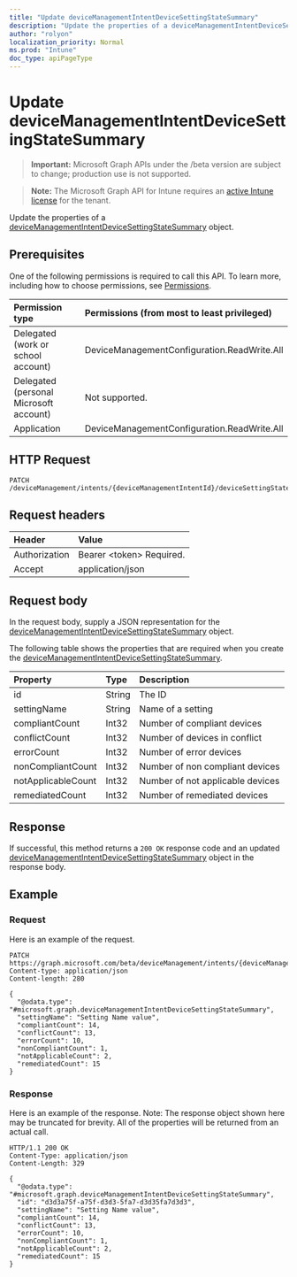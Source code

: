 ```yaml
---
title: "Update deviceManagementIntentDeviceSettingStateSummary"
description: "Update the properties of a deviceManagementIntentDeviceSettingStateSummary object."
author: "rolyon"
localization_priority: Normal
ms.prod: "Intune"
doc_type: apiPageType
---
```


# Update deviceManagementIntentDeviceSettingStateSummary

> **Important:** Microsoft Graph APIs under the /beta version are subject to change; production use is not supported.

> **Note:** The Microsoft Graph API for Intune requires an [active Intune license](https://go.microsoft.com/fwlink/?linkid=839381) for the tenant.

Update the properties of a [deviceManagementIntentDeviceSettingStateSummary](../resources/intune-deviceintent-devicemanagementintentdevicesettingstatesummary.md) object.

## Prerequisites
One of the following permissions is required to call this API. To learn more, including how to choose permissions, see [Permissions](/graph/permissions-reference).

|Permission type|Permissions (from most to least privileged)|
|:---|:---|
|Delegated (work or school account)|DeviceManagementConfiguration.ReadWrite.All|
|Delegated (personal Microsoft account)|Not supported.|
|Application|DeviceManagementConfiguration.ReadWrite.All|

## HTTP Request
<!-- {
  "blockType": "ignored"
}
-->
``` http
PATCH /deviceManagement/intents/{deviceManagementIntentId}/deviceSettingStateSummaries/{deviceManagementIntentDeviceSettingStateSummaryId}
```

## Request headers
|Header|Value|
|:---|:---|
|Authorization|Bearer &lt;token&gt; Required.|
|Accept|application/json|

## Request body
In the request body, supply a JSON representation for the [deviceManagementIntentDeviceSettingStateSummary](../resources/intune-deviceintent-devicemanagementintentdevicesettingstatesummary.md) object.

The following table shows the properties that are required when you create the [deviceManagementIntentDeviceSettingStateSummary](../resources/intune-deviceintent-devicemanagementintentdevicesettingstatesummary.md).

|Property|Type|Description|
|:---|:---|:---|
|id|String|The ID|
|settingName|String|Name of a setting|
|compliantCount|Int32|Number of compliant devices|
|conflictCount|Int32|Number of devices in conflict|
|errorCount|Int32|Number of error devices|
|nonCompliantCount|Int32|Number of non compliant devices|
|notApplicableCount|Int32|Number of not applicable devices|
|remediatedCount|Int32|Number of remediated devices|



## Response
If successful, this method returns a `200 OK` response code and an updated [deviceManagementIntentDeviceSettingStateSummary](../resources/intune-deviceintent-devicemanagementintentdevicesettingstatesummary.md) object in the response body.

## Example

### Request
Here is an example of the request.
``` http
PATCH https://graph.microsoft.com/beta/deviceManagement/intents/{deviceManagementIntentId}/deviceSettingStateSummaries/{deviceManagementIntentDeviceSettingStateSummaryId}
Content-type: application/json
Content-length: 280

{
  "@odata.type": "#microsoft.graph.deviceManagementIntentDeviceSettingStateSummary",
  "settingName": "Setting Name value",
  "compliantCount": 14,
  "conflictCount": 13,
  "errorCount": 10,
  "nonCompliantCount": 1,
  "notApplicableCount": 2,
  "remediatedCount": 15
}
```

### Response
Here is an example of the response. Note: The response object shown here may be truncated for brevity. All of the properties will be returned from an actual call.
``` http
HTTP/1.1 200 OK
Content-Type: application/json
Content-Length: 329

{
  "@odata.type": "#microsoft.graph.deviceManagementIntentDeviceSettingStateSummary",
  "id": "d3d3a75f-a75f-d3d3-5fa7-d3d35fa7d3d3",
  "settingName": "Setting Name value",
  "compliantCount": 14,
  "conflictCount": 13,
  "errorCount": 10,
  "nonCompliantCount": 1,
  "notApplicableCount": 2,
  "remediatedCount": 15
}
```






